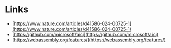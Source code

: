 # Links

- [https://www.nature.com/articles/d41586-024-00725-1](https://www.nature.com/articles/d41586-024-00725-1)
- [https://github.com/microsoft/aici](https://github.com/microsoft/aici)
- [https://webassembly.org/features/](https://webassembly.org/features/)